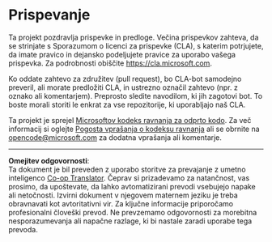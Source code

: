 <!--
CO_OP_TRANSLATOR_METADATA:
{
  "original_hash": "61aff2b3273d4ab66709493b43f91ca1",
  "translation_date": "2025-08-30T17:33:46+00:00",
  "source_file": "CONTRIBUTING.md",
  "language_code": "sl"
}
-->
# Prispevanje

Ta projekt pozdravlja prispevke in predloge. Večina prispevkov zahteva, da se strinjate s Sporazumom o licenci za prispevke (CLA), s katerim potrjujete, da imate pravico in dejansko podeljujete pravice za uporabo vašega prispevka. Za podrobnosti obiščite https://cla.microsoft.com.

Ko oddate zahtevo za združitev (pull request), bo CLA-bot samodejno preveril, ali morate predložiti CLA, in ustrezno označil zahtevo (npr. z oznako ali komentarjem). Preprosto sledite navodilom, ki jih zagotovi bot. To boste morali storiti le enkrat za vse repozitorije, ki uporabljajo naš CLA.

Ta projekt je sprejel [Microsoftov kodeks ravnanja za odprto kodo](https://opensource.microsoft.com/codeofconduct/). Za več informacij si oglejte [Pogosta vprašanja o kodeksu ravnanja](https://opensource.microsoft.com/codeofconduct/faq/) ali se obrnite na [opencode@microsoft.com](mailto:opencode@microsoft.com) za dodatna vprašanja ali komentarje.

---

**Omejitev odgovornosti**:  
Ta dokument je bil preveden z uporabo storitve za prevajanje z umetno inteligenco [Co-op Translator](https://github.com/Azure/co-op-translator). Čeprav si prizadevamo za natančnost, vas prosimo, da upoštevate, da lahko avtomatizirani prevodi vsebujejo napake ali netočnosti. Izvirni dokument v njegovem maternem jeziku je treba obravnavati kot avtoritativni vir. Za ključne informacije priporočamo profesionalni človeški prevod. Ne prevzemamo odgovornosti za morebitna nesporazumevanja ali napačne razlage, ki bi nastale zaradi uporabe tega prevoda.